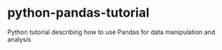 # python-pandas-tutorial
Python tutorial describing how to use Pandas for data manipulation and analysis
